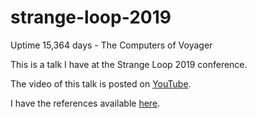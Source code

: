 # strange-loop-2019
Uptime 15,364 days - The Computers of Voyager

This is a talk I have at the Strange Loop 2019 conference.

The video of this talk is posted on [YouTube](https://www.youtube.com/watch?v=H62hZJVqs2o).

I have the references available [here](references.md).
